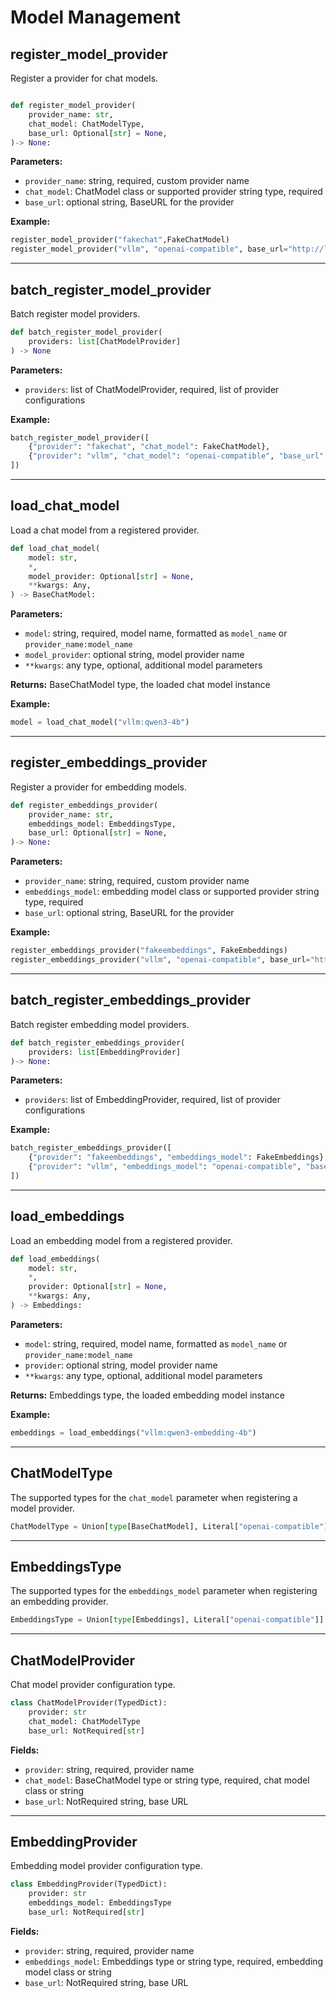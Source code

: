 # Model Management

## register_model_provider

Register a provider for chat models.

```python

def register_model_provider(
    provider_name: str,
    chat_model: ChatModelType,
    base_url: Optional[str] = None,
)-> None:
```

**Parameters:**

- `provider_name`: string, required, custom provider name
- `chat_model`: ChatModel class or supported provider string type, required
- `base_url`: optional string, BaseURL for the provider

**Example:**

```python
register_model_provider("fakechat",FakeChatModel)
register_model_provider("vllm", "openai-compatible", base_url="http://localhost:8000/v1")
```

---

## batch_register_model_provider

Batch register model providers.

```python
def batch_register_model_provider(
    providers: list[ChatModelProvider]
) -> None
```

**Parameters:**

- `providers`: list of ChatModelProvider, required, list of provider configurations

**Example:**

```python
batch_register_model_provider([
    {"provider": "fakechat", "chat_model": FakeChatModel},
    {"provider": "vllm", "chat_model": "openai-compatible", "base_url": "http://localhost:8000/v1"},
])
```

---

## load_chat_model

Load a chat model from a registered provider.

```python
def load_chat_model(
    model: str,
    *,
    model_provider: Optional[str] = None,
    **kwargs: Any,
) -> BaseChatModel:
```

**Parameters:**

- `model`: string, required, model name, formatted as `model_name` or `provider_name:model_name`
- `model_provider`: optional string, model provider name
- `**kwargs`: any type, optional, additional model parameters

**Returns:** BaseChatModel type, the loaded chat model instance

**Example:**

```python
model = load_chat_model("vllm:qwen3-4b")
```

---

## register_embeddings_provider

Register a provider for embedding models.

```python
def register_embeddings_provider(
    provider_name: str,
    embeddings_model: EmbeddingsType,
    base_url: Optional[str] = None,
)-> None:
```

**Parameters:**

- `provider_name`: string, required, custom provider name
- `embeddings_model`: embedding model class or supported provider string type, required
- `base_url`: optional string, BaseURL for the provider

**Example:**

```python
register_embeddings_provider("fakeembeddings", FakeEmbeddings)
register_embeddings_provider("vllm", "openai-compatible", base_url="http://localhost:8000/v1")
```

---

## batch_register_embeddings_provider

Batch register embedding model providers.

```python
def batch_register_embeddings_provider(
    providers: list[EmbeddingProvider]
)-> None:
```

**Parameters:**

- `providers`: list of EmbeddingProvider, required, list of provider configurations

**Example:**

```python
batch_register_embeddings_provider([
    {"provider": "fakeembeddings", "embeddings_model": FakeEmbeddings},
    {"provider": "vllm", "embeddings_model": "openai-compatible", "base_url": "http://localhost:8000/v1"},
])
```

---

## load_embeddings

Load an embedding model from a registered provider.

```python
def load_embeddings(
    model: str,
    *,
    provider: Optional[str] = None,
    **kwargs: Any,
) -> Embeddings:
```

**Parameters:**

- `model`: string, required, model name, formatted as `model_name` or `provider_name:model_name`
- `provider`: optional string, model provider name
- `**kwargs`: any type, optional, additional model parameters

**Returns:** Embeddings type, the loaded embedding model instance

**Example:**

```python
embeddings = load_embeddings("vllm:qwen3-embedding-4b")
```

---

## ChatModelType

The supported types for the `chat_model` parameter when registering a model provider.

```python
ChatModelType = Union[type[BaseChatModel], Literal["openai-compatible"]]
```

---

## EmbeddingsType

The supported types for the `embeddings_model` parameter when registering an embedding provider.

```python
EmbeddingsType = Union[type[Embeddings], Literal["openai-compatible"]]
```

---

## ChatModelProvider

Chat model provider configuration type.

```python
class ChatModelProvider(TypedDict):
    provider: str
    chat_model: ChatModelType
    base_url: NotRequired[str]
```

**Fields:**

- `provider`: string, required, provider name
- `chat_model`: BaseChatModel type or string type, required, chat model class or string
- `base_url`: NotRequired string, base URL

---

## EmbeddingProvider

Embedding model provider configuration type.

```python
class EmbeddingProvider(TypedDict):
    provider: str
    embeddings_model: EmbeddingsType
    base_url: NotRequired[str]
```

**Fields:**

- `provider`: string, required, provider name
- `embeddings_model`: Embeddings type or string type, required, embedding model class or string
- `base_url`: NotRequired string, base URL
